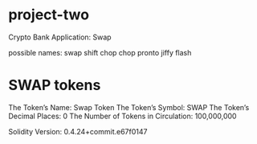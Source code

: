 # project-two
Crypto Bank Application: Swap

possible names:
swap
shift
chop chop
pronto
jiffy
flash

# SWAP tokens
The Token’s Name: Swap Token
The Token’s Symbol: SWAP
The Token’s Decimal Places: 0
The Number of Tokens in Circulation: 100,000,000

Solidity Version:
0.4.24+commit.e67f0147